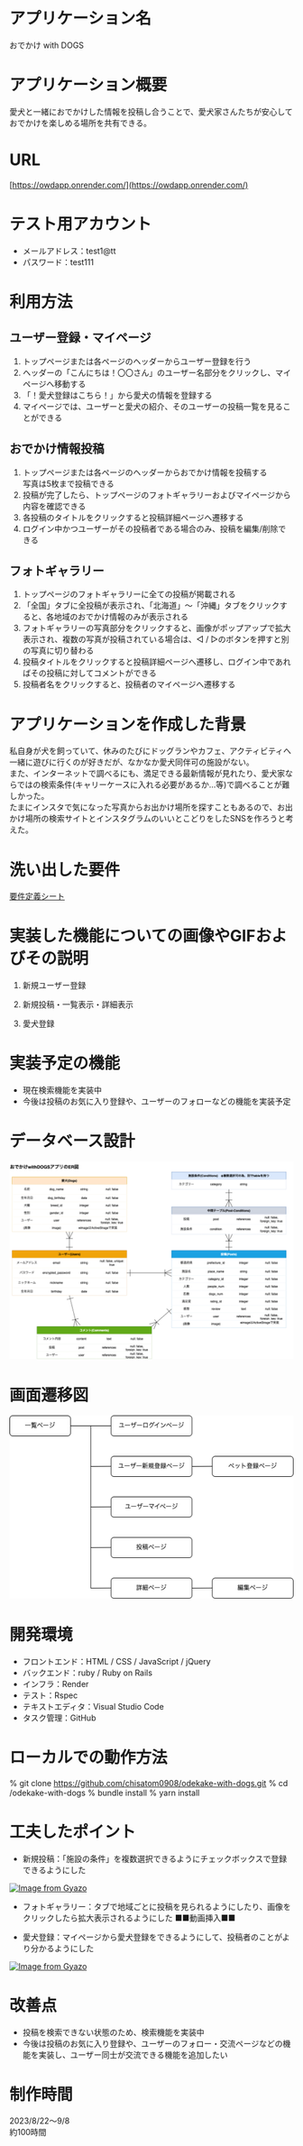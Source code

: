 # アプリケーション名
おでかけ with DOGS

# アプリケーション概要
愛犬と一緒におでかけした情報を投稿し合うことで、愛犬家さんたちが安心しておでかけを楽しめる場所を共有できる。

# URL
[https://owdapp.onrender.com/](https://owdapp.onrender.com/)

# テスト用アカウント
* メールアドレス：test1@tt <br>
* パスワード：test111

# 利用方法
## ユーザー登録・マイページ
1. トップページまたは各ページのヘッダーからユーザー登録を行う
2. ヘッダーの「こんにちは！〇〇さん」のユーザー名部分をクリックし、マイページへ移動する
3. 「！愛犬登録はこちら！」から愛犬の情報を登録する
4. マイページでは、ユーザーと愛犬の紹介、そのユーザーの投稿一覧を見ることができる

## おでかけ情報投稿
1. トップページまたは各ページのヘッダーからおでかけ情報を投稿する<br>写真は5枚まで投稿できる
2. 投稿が完了したら、トップページのフォトギャラリーおよびマイページから内容を確認できる
3. 各投稿のタイトルをクリックすると投稿詳細ページへ遷移する
4. ログイン中かつユーザーがその投稿者である場合のみ、投稿を編集/削除できる 

## フォトギャラリー
1. トップページのフォトギャラリーに全ての投稿が掲載される 
2. 「全国」タブに全投稿が表示され、「北海道」〜「沖縄」タブをクリックすると、各地域のおでかけ情報のみが表示される
3. フォトギャラリーの写真部分をクリックすると、画像がポップアップで拡大表示され、複数の写真が投稿されている場合は、◁ / ▷のボタンを押すと別の写真に切り替わる
4. 投稿タイトルをクリックすると投稿詳細ページへ遷移し、ログイン中であればその投稿に対してコメントができる
5. 投稿者名をクリックすると、投稿者のマイページへ遷移する


# アプリケーションを作成した背景
私自身が犬を飼っていて、休みのたびにドッグランやカフェ、アクティビティへ一緒に遊びに行くのが好きだが、なかなか愛犬同伴可の施設がない。<br>
また、インターネットで調べるにも、満足できる最新情報が見れたり、愛犬家ならではの検索条件(キャリーケースに入れる必要があるか…等)で調べることが難しかった。<br>
たまにインスタで気になった写真からお出かけ場所を探すこともあるので、お出かけ場所の検索サイトとインスタグラムのいいとこどりをしたSNSを作ろうと考えた。

# 洗い出した要件
[要件定義シート](https://docs.google.com/spreadsheets/d/1Pfva2BxIFWFZFsIcKXZoN_hDB3dcwBedTRjRJKHg7zE/edit?usp=sharing)

# 実装した機能についての画像やGIFおよびその説明
1. 新規ユーザー登録


2. 新規投稿・一覧表示・詳細表示


3. 愛犬登録


# 実装予定の機能
* 現在検索機能を実装中
* 今後は投稿のお気に入り登録や、ユーザーのフォローなどの機能を実装予定

# データベース設計
![Alt text](OwD_ER.png)
# 画面遷移図
![Alt text](OwD_UIflow.png)

# 開発環境
* フロントエンド：HTML / CSS / JavaScript / jQuery
* バックエンド：ruby / Ruby on Rails
* インフラ：Render
* テスト：Rspec
* テキストエディタ：Visual Studio Code
* タスク管理：GitHub

# ローカルでの動作方法
% git clone https://github.com/chisatom0908/odekake-with-dogs.git
% cd /odekake-with-dogs
% bundle install
% yarn install

# 工夫したポイント
* 新規投稿：「施設の条件」を複数選択できるようにチェックボックスで登録できるようにした

[![Image from Gyazo](https://i.gyazo.com/cad06c993f4667bc6a842c9c6532f41f.png)](https://gyazo.com/cad06c993f4667bc6a842c9c6532f41f)

* フォトギャラリー：タブで地域ごとに投稿を見られるようにしたり、画像をクリックしたら拡大表示されるようにした
■■動画挿入■■

* 愛犬登録：マイページから愛犬登録をできるようにして、投稿者のことがより分かるようにした

[![Image from Gyazo](https://i.gyazo.com/cad3c65b9432f071bdecb875e0b4948b.png)](https://gyazo.com/cad3c65b9432f071bdecb875e0b4948b)

# 改善点
* 投稿を検索できない状態のため、検索機能を実装中
* 今後は投稿のお気に入り登録や、ユーザーのフォロー・交流ページなどの機能を実装し、ユーザー同士が交流できる機能を追加したい

# 制作時間
2023/8/22〜9/8 <br>
約100時間